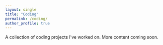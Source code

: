 ```yaml
---
layout: single
title: "Coding"
permalink: /coding/
author_profile: true
---
```


A collection of coding projects I've worked on. More content coming soon.


